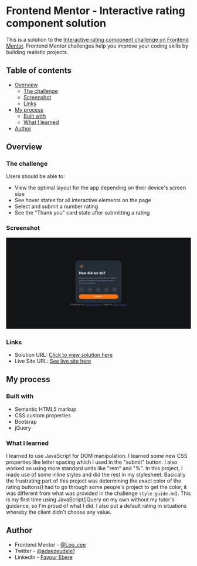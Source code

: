 # Frontend Mentor - Interactive rating component solution

This is a solution to the [Interactive rating component challenge on Frontend Mentor](https://www.frontendmentor.io/challenges/interactive-rating-component-koxpeBUmI). Frontend Mentor challenges help you improve your coding skills by building realistic projects.

## Table of contents

- [Overview](#overview)
  - [The challenge](#the-challenge)
  - [Screenshot](#screenshot)
  - [Links](#links)
- [My process](#my-process)
  - [Built with](#built-with)
  - [What I learned](#what-i-learned)
- [Author](#author)


## Overview

### The challenge

Users should be able to:

- View the optimal layout for the app depending on their device's screen size
- See hover states for all interactive elements on the page
- Select and submit a number rating
- See the "Thank you" card state after submitting a rating

### Screenshot

![](/images/irc-screenshot.jpg)

### Links

- Solution URL: [Click to view solution here](https://www.frontendmentor.io/solutions/interactive-rating-component-using-html-css-bootstrap-and-jquery-yUbMXoPEE4)
- Live Site URL: [See live site here](https://loocee.github.io/Interactive-rating-component-challenge/)

## My process

### Built with

- Semantic HTML5 markup
- CSS custom properties
- Bootsrap
- jQuery


### What I learned
I learned to use JavaScript for DOM manipulation. I learned some new CSS properties like letter spacing which I used in the "submit" button. I also worked on using more standard units like "rem" and "%". In this project, I made use of some inline styles and did the rest in my stylesheet. Basically the frustrating part of this project was determining the exact color of the rating buttons(I had to go through some people's project to get the color, it was different from what was provided in the challenge `style-guide.md`). This is my first time using JavaScript/jQuery on my own without my tutor's guidance, so I'm proud of what I did. I also put a default rating in situations whereby the client didn't choose any value.




## Author

<!-- - Website - [Add your name here](https://www.your-site.com) -->
- Frontend Mentor - [@Loo_cee](https://www.frontendmentor.io/profile/Loocee)
- Twitter - [@adaezeudele1](https://www.twitter.com/adaezeudele1?s=09)
- LinkedIn - [Favour Ebere](https://www.linkedin.com/in/favour-ebere-79a171231)
